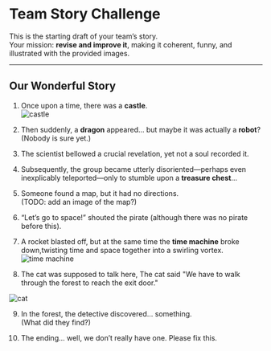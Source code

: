 # Team Story Challenge

This is the starting draft of your team’s story.  
Your mission: **revise and improve it**, making it coherent, funny, and illustrated with the provided images.

---

## Our Wonderful Story

1. Once upon a time, there was a **castle**.  
   ![castle](img1.png)

2. Then suddenly, a **dragon** appeared… but maybe it was actually a **robot**?  
   (Nobody is sure yet.)

3. The scientist bellowed a crucial revelation, yet not a soul recorded it.  

4. Subsequently, the group became utterly disoriented—perhaps even inexplicably teleported—only to stumble upon a **treasure chest**…  
   <!-- ![treasure chest](img2.png) -->
   <!-- ![alt text](img/treasure_large.png) -->

5. Someone found a map, but it had no directions.  
   (TODO: add an image of the map?)  

6. “Let’s go to space!” shouted the pirate (although there was no pirate before this).  

7. A rocket blasted off, but at the same time the **time machine** broke down,twisting time and space together into a swirling vortex.
![time machine](./img/rocket.png)
8. The cat was supposed to talk here, The cat said "We have to walk through the forest to reach the exit door."

![cat](./img/cat.png)

9. In the forest, the detective discovered… something.  
   (What did they find?)  

10. The ending… well, we don’t really have one. Please fix this.

